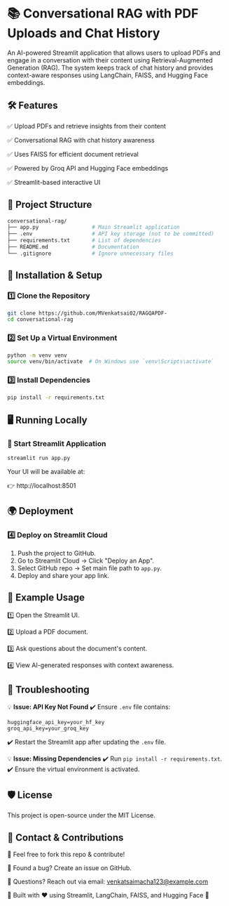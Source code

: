 # 📚 Conversational RAG with PDF Uploads and Chat History

An AI-powered Streamlit application that allows users to upload PDFs and engage in a conversation with their content using Retrieval-Augmented Generation (RAG). The system keeps track of chat history and provides context-aware responses using LangChain, FAISS, and Hugging Face embeddings.

## 🛠️ Features

✅ Upload PDFs and retrieve insights from their content

✅ Conversational RAG with chat history awareness

✅ Uses FAISS for efficient document retrieval

✅ Powered by Groq API and Hugging Face embeddings

✅ Streamlit-based interactive UI

## 📂 Project Structure

```bash
conversational-rag/
├── app.py                 # Main Streamlit application
├── .env                   # API key storage (not to be committed)
├── requirements.txt       # List of dependencies
├── README.md              # Documentation
└── .gitignore             # Ignore unnecessary files
```

## 🚀 Installation & Setup

### 1️⃣ Clone the Repository

```bash
git clone https://github.com/MVenkatsai02/RAGQAPDF-
cd conversational-rag
```

### 2️⃣ Set Up a Virtual Environment

```bash
python -m venv venv
source venv/bin/activate  # On Windows use `venv\Scripts\activate`
```

### 3️⃣ Install Dependencies

```bash
pip install -r requirements.txt
```

## 🖥️ Running Locally

### 🔹 Start Streamlit Application

```bash
streamlit run app.py
```

Your UI will be available at:

👉 http://localhost:8501

## 🌍 Deployment

### 4️⃣ Deploy on Streamlit Cloud

1. Push the project to GitHub.
2. Go to Streamlit Cloud → Click "Deploy an App".
3. Select GitHub repo → Set main file path to `app.py`.
4. Deploy and share your app link.

## 📌 Example Usage

1️⃣ Open the Streamlit UI.

2️⃣ Upload a PDF document.

3️⃣ Ask questions about the document's content.

4️⃣ View AI-generated responses with context awareness.

## 🔧 Troubleshooting

💡 **Issue: API Key Not Found**
✔️ Ensure `.env` file contains:
```
huggingface_api_key=your_hf_key
groq_api_key=your_groq_key
```
✔️ Restart the Streamlit app after updating the `.env` file.

💡 **Issue: Missing Dependencies**
✔️ Run `pip install -r requirements.txt`.
✔️ Ensure the virtual environment is activated.

## 🛡️ License

This project is open-source under the MIT License.

## 📩 Contact & Contributions

🔹 Feel free to fork this repo & contribute!

🔹 Found a bug? Create an issue on GitHub.

🔹 Questions? Reach out via email: venkatsaimacha123@example.com

🚀 Built with ❤️ using Streamlit, LangChain, FAISS, and Hugging Face 🚀

